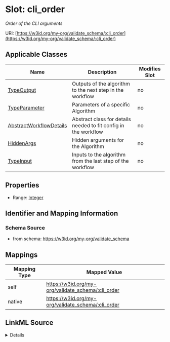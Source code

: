 

# Slot: cli_order


_Order of the CLI arguments_





URI: [https://w3id.org/my-org/validate_schema/:cli_order](https://w3id.org/my-org/validate_schema/:cli_order)



<!-- no inheritance hierarchy -->





## Applicable Classes

| Name | Description | Modifies Slot |
| --- | --- | --- |
| [TypeOutput](TypeOutput.md) | Outputs of the algorithm to the next step in the workflow |  no  |
| [TypeParameter](TypeParameter.md) | Parameters of a specific Algorithm |  no  |
| [AbstractWorkflowDetails](AbstractWorkflowDetails.md) | Abstract class for details needed to fit config in the workflow |  no  |
| [HiddenArgs](HiddenArgs.md) | Hidden arguments for the Algorithm |  no  |
| [TypeInput](TypeInput.md) | Inputs to the algorithm from the last step of the workflow |  no  |







## Properties

* Range: [Integer](Integer.md)





## Identifier and Mapping Information







### Schema Source


* from schema: https://w3id.org/my-org/validate_schema




## Mappings

| Mapping Type | Mapped Value |
| ---  | ---  |
| self | https://w3id.org/my-org/validate_schema/:cli_order |
| native | https://w3id.org/my-org/validate_schema/:cli_order |




## LinkML Source

<details>
```yaml
name: cli_order
description: Order of the CLI arguments
from_schema: https://w3id.org/my-org/validate_schema
rank: 1000
alias: cli_order
domain_of:
- AbstractWorkflowDetails
- TypeParameter
- HiddenArgs
range: integer
required: false

```
</details>